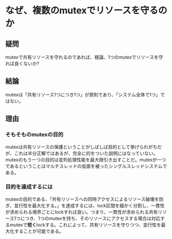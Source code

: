 # なぜ、複数のmutexでリソースを守るのか

## 疑問
mutexで共有リソースを守れるのであれば、極論、1つのmutexでリソースを守れば良くないか?

## 結論
mutexは「共有リソース1つにつき1つ」が原則であり、「システム全体で1つ」ではない。

## 理由
### そもそものmutexの目的
mutexは共有リソースの保護ということがしばしば目的として挙げられがちだが、これは半分正解ではあるが、完全に的をついた説明にはなっていない。mutexのもう一つの目的は並列処理性能を最大限引き出すことだ。mutexが一つであるということはマルチスレッドの仮面を被ったシングルスレッドシステムである。

### 目的を達成するには
mutexの目的である、「共有リソースへの同時アクセスによるリソース破壊を防ぎ、並行性を最大化する。」を達成するには、lock区間を細かく分割し、一貫性が求められる境界ごとにlockすれば良い。つまり、一貫性が求められる共有リソース1つにつき、1つのmutexを持ち、そのリソースにアクセスする場合は対応するmutexで**短く**lockする。これによって、共有リソースを守りつつ、並行性を最大化することが可能である。